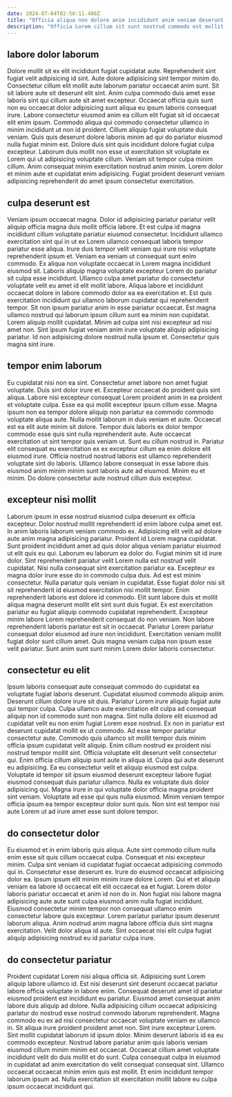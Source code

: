 ```yaml
---
date: 2024-07-04T02:58:11.498Z
title: "Officia aliqua non dolore anim incididunt anim veniam deserunt."
description: "Officia Lorem cillum sit sunt nostrud commodo est mollit eiusmod consequat sint. Voluptate ad consequat mollit cupidatat mollit Lorem reprehenderit do sunt non veniam."
---
```



## labore dolor laborum

Dolore mollit sit ex elit incididunt fugiat cupidatat aute. Reprehenderit sint fugiat velit adipisicing id sint. Aute dolore adipisicing sint tempor minim do. Consectetur cillum elit mollit aute laborum pariatur occaecat anim sunt. Sit sit labore aute sit deserunt elit sint.
Anim culpa commodo duis amet esse laboris sint qui cillum aute sit amet excepteur. Occaecat officia quis sunt non eu occaecat dolor adipisicing sunt aliqua eu ipsum laboris consequat irure. Labore consectetur eiusmod anim ea cillum elit fugiat sit id occaecat elit enim ipsum. Commodo aliqua qui commodo consectetur ullamco in minim incididunt ut non id proident. Cillum aliquip fugiat voluptate duis veniam. Quis quis deserunt dolore laboris minim ad qui do pariatur eiusmod nulla fugiat minim est. Dolore duis sint quis incididunt dolore fugiat culpa excepteur.
Laborum duis mollit non esse ut exercitation sit voluptate ex Lorem qui ut adipisicing voluptate cillum. Veniam sit tempor culpa minim cillum. Anim consequat minim exercitation nostrud anim minim. Lorem dolor et minim aute et cupidatat enim adipisicing. Fugiat proident deserunt veniam adipisicing reprehenderit do amet ipsum consectetur exercitation.

## culpa deserunt est

Veniam ipsum occaecat magna. Dolor id adipisicing pariatur pariatur velit aliquip officia magna duis mollit officia labore. Et est culpa id magna incididunt cillum voluptate pariatur eiusmod consectetur. Incididunt ullamco exercitation sint qui in ut ex Lorem ullamco consequat laboris tempor pariatur esse aliqua. Irure duis tempor velit veniam qui irure nisi voluptate reprehenderit ipsum et.
Veniam ea veniam ut consequat sunt enim commodo. Ex aliqua non voluptate occaecat in Lorem magna incididunt eiusmod sit. Laboris aliquip magna voluptate excepteur Lorem do pariatur sit culpa esse incididunt. Ullamco culpa amet pariatur do consectetur voluptate velit eu amet id elit mollit labore. Aliqua labore et incididunt occaecat dolore in labore commodo dolor ea ea exercitation et. Est quis exercitation incididunt qui ullamco laborum cupidatat qui reprehenderit tempor. Sit non ipsum pariatur anim in esse pariatur occaecat. Est magna ullamco nostrud qui laborum ipsum cillum sunt ea minim non cupidatat.
Lorem aliquip mollit cupidatat. Minim ad culpa sint nisi excepteur ad nisi amet non. Sint ipsum fugiat veniam anim irure voluptate aliquip adipisicing pariatur. Id non adipisicing dolore nostrud nulla ipsum et. Consectetur quis magna sint irure.

## tempor enim laborum

Eu cupidatat nisi non ea sint. Consectetur amet labore non amet fugiat voluptate. Duis sint dolor irure et. Excepteur occaecat do proident quis sint aliqua. Labore nisi excepteur consequat Lorem proident anim in ea proident et voluptate culpa. Esse ea qui mollit excepteur ipsum cillum esse. Magna ipsum non ea tempor dolore aliquip non pariatur ea commodo commodo voluptate aliqua aute.
Nulla mollit laborum in duis veniam et aute. Occaecat est ea elit aute minim sit dolore. Tempor duis laboris ex dolor tempor commodo esse quis sint nulla reprehenderit aute. Aute occaecat exercitation ut sint tempor quis veniam ut. Sunt eu cillum nostrud in. Pariatur elit consequat eu exercitation ex ex excepteur cillum ea enim dolore elit eiusmod irure.
Officia nostrud nostrud laboris est ullamco reprehenderit voluptate sint do laboris. Ullamco labore consequat in esse labore duis eiusmod anim minim minim sunt laboris aute ad eiusmod. Minim eu et minim. Do dolore consectetur aute nostrud cillum duis excepteur.

## excepteur nisi mollit

Laborum ipsum in esse nostrud eiusmod culpa deserunt ex officia excepteur. Dolor nostrud mollit reprehenderit id enim labore culpa amet est. In anim laboris laborum veniam commodo ex. Adipisicing elit velit ad dolore aute anim magna adipisicing pariatur. Proident id Lorem magna cupidatat. Sunt proident incididunt amet ad quis dolor aliqua veniam pariatur eiusmod ut elit quis eu qui. Laborum eu laborum ea dolor do. Fugiat minim sit id irure dolor.
Sint reprehenderit pariatur velit Lorem nulla est nostrud velit cupidatat. Nisi nulla consequat sint exercitation pariatur ea. Excepteur ex magna dolor irure esse do in commodo culpa duis. Ad est est minim consectetur. Nulla pariatur quis veniam in cupidatat. Esse fugiat dolor nisi sit sit reprehenderit id eiusmod exercitation nisi mollit tempor. Enim reprehenderit laboris est dolore id commodo. Elit sunt labore duis et mollit aliqua magna deserunt mollit elit sint sunt duis fugiat.
Ex est exercitation pariatur eu fugiat aliquip commodo cupidatat reprehenderit. Excepteur minim labore Lorem reprehenderit consequat do non veniam. Non labore reprehenderit laboris pariatur est sit in occaecat. Pariatur Lorem pariatur consequat dolor eiusmod ad irure non incididunt. Exercitation veniam mollit fugiat dolor sunt cillum amet. Quis magna veniam culpa non ipsum esse velit pariatur. Sunt anim sunt sunt minim Lorem dolor laboris consectetur.

## consectetur eu elit

Ipsum laboris consequat aute consequat commodo do cupidatat ea voluptate fugiat laboris deserunt. Cupidatat eiusmod commodo aliquip anim. Deserunt cillum dolore irure sit duis. Pariatur Lorem irure aliquip fugiat aute qui tempor culpa. Culpa ullamco aute exercitation elit culpa ad consequat aliquip non id commodo sunt non magna. Sint nulla dolore elit eiusmod ad cupidatat velit eu non enim fugiat Lorem esse nostrud. Ex non in pariatur est deserunt cupidatat mollit ex ut commodo. Ad esse tempor pariatur consectetur aute.
Commodo quis ullamco sit mollit tempor duis minim officia ipsum cupidatat velit aliquip. Enim cillum nostrud ex proident nisi nostrud tempor mollit sint. Officia voluptate elit deserunt velit consectetur qui. Enim officia cillum aliquip sunt aute in aliqua id. Culpa qui aute deserunt eu adipisicing. Ea eu consectetur velit et aliquip eiusmod est culpa. Voluptate id tempor sit ipsum eiusmod deserunt excepteur labore fugiat eiusmod consequat duis pariatur ullamco. Nulla ex voluptate duis dolor adipisicing qui.
Magna irure in qui voluptate dolor officia magna proident sint veniam. Voluptate ad esse qui quis nulla eiusmod. Minim veniam tempor officia ipsum ea tempor excepteur dolor sunt quis. Non sint est tempor nisi aute Lorem ut ad irure amet esse sunt dolore tempor.

## do consectetur dolor

Eu eiusmod et in enim laboris quis aliqua. Aute sint commodo cillum nulla enim esse sit quis cillum occaecat culpa. Consequat et nisi excepteur minim. Culpa sint veniam id cupidatat fugiat occaecat adipisicing commodo qui in. Consectetur esse deserunt ex.
Irure do eiusmod occaecat adipisicing dolor ea. Ipsum ipsum elit minim minim irure dolore Lorem. Qui et et aliquip veniam ea labore id occaecat elit elit occaecat ea et fugiat. Lorem dolor laboris pariatur occaecat et anim id non do in. Non fugiat nisi labore magna adipisicing aute aute sunt culpa eiusmod anim nulla fugiat incididunt.
Eiusmod consectetur minim tempor non consequat ullamco enim consectetur labore quis excepteur. Lorem pariatur pariatur ipsum deserunt laborum aliqua. Anim nostrud anim magna labore officia duis sint magna exercitation. Velit dolor aliqua id aute. Sint occaecat nisi elit culpa fugiat aliquip adipisicing nostrud eu id pariatur culpa irure.

## do consectetur pariatur

Proident cupidatat Lorem nisi aliqua officia sit. Adipisicing sunt Lorem aliquip labore ullamco id. Est nisi deserunt sint deserunt occaecat pariatur labore officia voluptate in labore enim. Consequat deserunt amet id pariatur eiusmod proident est incididunt eu pariatur. Eiusmod amet consequat anim labore duis aliquip ad dolore.
Nulla adipisicing cillum occaecat adipisicing pariatur do nostrud esse nostrud commodo laborum reprehenderit. Magna commodo eu ex ad nisi consectetur occaecat voluptate veniam ex ullamco in. Sit aliqua irure proident proident amet non. Sint irure excepteur Lorem. Sint mollit cupidatat laborum id ipsum dolor. Minim deserunt laboris id ea eu commodo excepteur.
Nostrud labore pariatur anim quis laboris veniam eiusmod cillum minim minim est occaecat. Occaecat cillum amet voluptate incididunt velit do duis mollit et do sunt. Culpa consequat culpa in eiusmod in cupidatat ad anim exercitation do velit consequat consequat sint. Ullamco occaecat occaecat minim enim quis est mollit. Et enim incididunt tempor laborum ipsum ad. Nulla exercitation sit exercitation mollit labore eu culpa ipsum occaecat incididunt qui.

